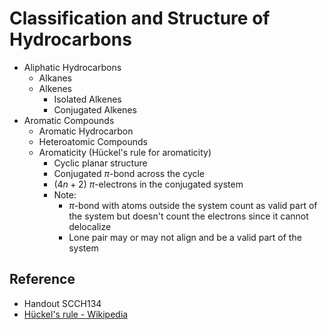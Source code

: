 # Classification and Structure of Hydrocarbons

* Aliphatic Hydrocarbons
  * Alkanes
  * Alkenes
    * Isolated Alkenes
    * Conjugated Alkenes
* Aromatic Compounds
  * Aromatic Hydrocarbon
  * Heteroatomic Compounds
  * Aromaticity (Hückel's rule for aromaticity)
    * Cyclic planar structure
    * Conjugated $\pi$-bond across the cycle
    * ($4n+2$) $\pi$-electrons in the conjugated system
    * Note:
      * $\pi$-bond with atoms outside the system count as valid part of the system but doesn't count the electrons since it cannot delocalize
      * Lone pair may or may not align and be a valid part of the system

## Reference

* Handout SCCH134
* [Hückel's rule - Wikipedia](https://en.wikipedia.org/wiki/H%C3%BCckel%27s_rule)
